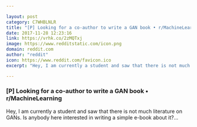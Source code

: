 ```yaml
---

layout: post
category: C7WHBLNLR
title: "[P] Looking for a co-author to write a GAN book • r/MachineLearning"
date: 2017-11-28 12:23:16
link: https://vrhk.co/2zMQTxj
image: https://www.redditstatic.com/icon.png
domain: reddit.com
author: "reddit"
icon: https://www.reddit.com/favicon.ico
excerpt: "Hey, I am currently a student and saw that there is not much literature on GANs. Is anybody here interested in writing a simple e-book about it?..."

---
```


### [P] Looking for a co-author to write a GAN book • r/MachineLearning

Hey, I am currently a student and saw that there is not much literature on GANs. Is anybody here interested in writing a simple e-book about it?...